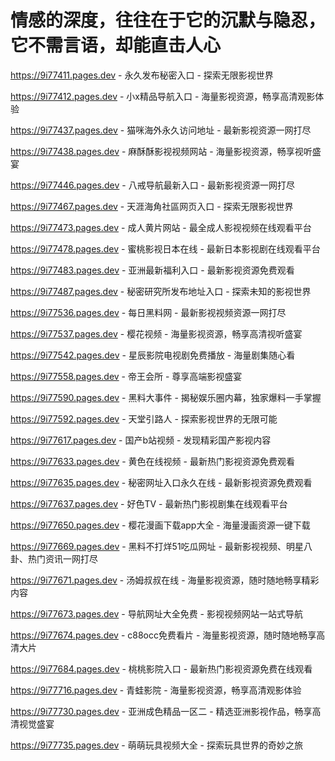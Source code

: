 # 情感的深度，往往在于它的沉默与隐忍，它不需言语，却能直击人心

https://9i77411.pages.dev - 永久发布秘密入口 - 探索无限影视世界

https://9i77412.pages.dev - 小x精品导航入口 - 海量影视资源，畅享高清观影体验

https://9i77437.pages.dev - 猫咪海外永久访问地址 - 最新影视资源一网打尽

https://9i77438.pages.dev - 麻酥酥影视视频网站 - 海量影视资源，畅享视听盛宴

https://9i77446.pages.dev - 八戒导航最新入口 - 最新影视资源一网打尽

https://9i77467.pages.dev - 天涯海角社區网页入口 - 探索无限影视世界

https://9i77473.pages.dev - 成人黄片网站 - 最全成人影视视频在线观看平台

https://9i77478.pages.dev - 蜜桃影视日本在线 - 最新日本影视剧在线观看平台

https://9i77483.pages.dev - 亚洲最新福利入口 - 最新影视资源免费观看

https://9i77487.pages.dev - 秘密研究所发布地址入口 - 探索未知的影视世界

https://9i77536.pages.dev - 每日黑料网 - 最新影视视频资源一网打尽

https://9i77537.pages.dev - 樱花视频 - 海量影视资源，畅享高清视听盛宴

https://9i77542.pages.dev - 星辰影院电视剧免费播放 - 海量剧集随心看

https://9i77558.pages.dev - 帝王会所 - 尊享高端影视盛宴

https://9i77590.pages.dev - 黑料大事件 - 揭秘娱乐圈内幕，独家爆料一手掌握

https://9i77592.pages.dev - 天堂引路人 - 探索影视世界的无限可能

https://9i77617.pages.dev - 国产b站视频 - 发现精彩国产影视内容

https://9i77633.pages.dev - 黄色在线视频 - 最新热门影视资源免费观看

https://9i77635.pages.dev - 秘密网址入口永久在线 - 最新影视资源免费观看

https://9i77637.pages.dev - 好色TV - 最新热门影视剧集在线观看平台

https://9i77650.pages.dev - 樱花漫画下载app大全 - 海量漫画资源一键下载

https://9i77669.pages.dev - 黑料不打烊51吃瓜网址 - 最新影视视频、明星八卦、热门资讯一网打尽

https://9i77671.pages.dev - 汤姆叔叔在线 - 海量影视资源，随时随地畅享精彩内容

https://9i77673.pages.dev - 导航网址大全免费 - 影视视频网站一站式导航

https://9i77674.pages.dev - c88occ免费看片 - 海量影视资源，随时随地畅享高清大片

https://9i77684.pages.dev - 桃桃影院入口 - 最新热门影视资源免费在线观看

https://9i77716.pages.dev - 青蛙影院 - 海量影视资源，畅享高清观影体验

https://9i77730.pages.dev - 亚洲成色精品一区二 - 精选亚洲影视作品，畅享高清视觉盛宴

https://9i77735.pages.dev - 萌萌玩具视频大全 - 探索玩具世界的奇妙之旅
